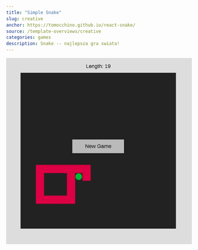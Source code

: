 ```yaml
---
title: "Simple Snake"
slug: creative
anchor: https://tomocchino.github.io/react-snake/
source: /template-overviews/creative
categories: games 
description: Snake -- najlepsza gra swiata!
---
```


<img src="/assets/img/snake.jpg" class="img-responsive" alt="Free Bootstrap Creative Theme - Start Bootstrap">
